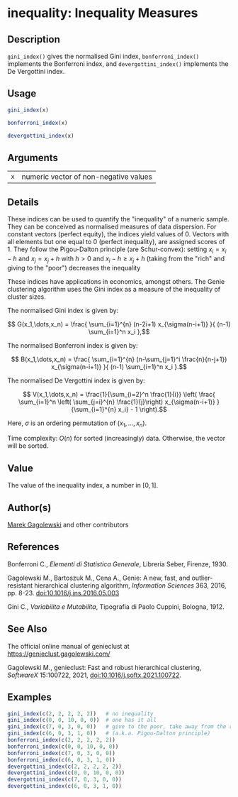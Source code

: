 # inequality: Inequality Measures

## Description

`gini_index()` gives the normalised Gini index, `bonferroni_index()` implements the Bonferroni index, and `devergottini_index()` implements the De Vergottini index.

## Usage

``` r
gini_index(x)

bonferroni_index(x)

devergottini_index(x)
```

## Arguments

|     |                                       |
|-----|---------------------------------------|
| `x` | numeric vector of non-negative values |

## Details

These indices can be used to quantify the \"inequality\" of a numeric sample. They can be conceived as normalised measures of data dispersion. For constant vectors (perfect equity), the indices yield values of 0. Vectors with all elements but one equal to 0 (perfect inequality), are assigned scores of 1. They follow the Pigou-Dalton principle (are Schur-convex): setting $x_i = x_i - h$ and $x_j = x_j + h$ with $h > 0$ and $x_i - h \geq  x_j + h$ (taking from the \"rich\" and giving to the \"poor\") decreases the inequality

These indices have applications in economics, amongst others. The Genie clustering algorithm uses the Gini index as a measure of the inequality of cluster sizes.

The normalised Gini index is given by:

$$
    G(x_1,\dots,x_n) = \frac{
    \sum_{i=1}^{n} (n-2i+1) x_{\sigma(n-i+1)}
    }{
    (n-1) \sum_{i=1}^n x_i
    },$$

The normalised Bonferroni index is given by:

$$
    B(x_1,\dots,x_n) = \frac{
    \sum_{i=1}^{n}  (n-\sum_{j=1}^i \frac{n}{n-j+1})
         x_{\sigma(n-i+1)}
    }{
    (n-1) \sum_{i=1}^n x_i
    }.$$

The normalised De Vergottini index is given by:

$$
    V(x_1,\dots,x_n) =
    \frac{1}{\sum_{i=2}^n \frac{1}{i}} \left(
       \frac{ \sum_{i=1}^n \left( \sum_{j=i}^{n} \frac{1}{j}\right)
       x_{\sigma(n-i+1)} }{\sum_{i=1}^{n} x_i} - 1
    \right).$$

Here, $\sigma$ is an ordering permutation of $(x_1,\dots,x_n)$.

Time complexity: $O(n)$ for sorted (increasingly) data. Otherwise, the vector will be sorted.

## Value

The value of the inequality index, a number in $[0, 1]$.

## Author(s)

[Marek Gagolewski](https://www.gagolewski.com/) and other contributors

## References

Bonferroni C., *Elementi di Statistica Generale*, Libreria Seber, Firenze, 1930.

Gagolewski M., Bartoszuk M., Cena A., Genie: A new, fast, and outlier-resistant hierarchical clustering algorithm, *Information Sciences* 363, 2016, pp. 8-23. [doi:10.1016/j.ins.2016.05.003](https://doi.org/10.1016/j.ins.2016.05.003)

Gini C., *Variabilita e Mutabilita*, Tipografia di Paolo Cuppini, Bologna, 1912.

## See Also

The official online manual of <span class="pkg">genieclust</span> at <https://genieclust.gagolewski.com/>

Gagolewski M., <span class="pkg">genieclust</span>: Fast and robust hierarchical clustering, *SoftwareX* 15:100722, 2021, [doi:10.1016/j.softx.2021.100722](https://doi.org/10.1016/j.softx.2021.100722).

## Examples

``` r
gini_index(c(2, 2, 2, 2, 2))   # no inequality
gini_index(c(0, 0, 10, 0, 0))  # one has it all
gini_index(c(7, 0, 3, 0, 0))   # give to the poor, take away from the rich
gini_index(c(6, 0, 3, 1, 0))   # (a.k.a. Pigou-Dalton principle)
bonferroni_index(c(2, 2, 2, 2, 2))
bonferroni_index(c(0, 0, 10, 0, 0))
bonferroni_index(c(7, 0, 3, 0, 0))
bonferroni_index(c(6, 0, 3, 1, 0))
devergottini_index(c(2, 2, 2, 2, 2))
devergottini_index(c(0, 0, 10, 0, 0))
devergottini_index(c(7, 0, 3, 0, 0))
devergottini_index(c(6, 0, 3, 1, 0))
```
